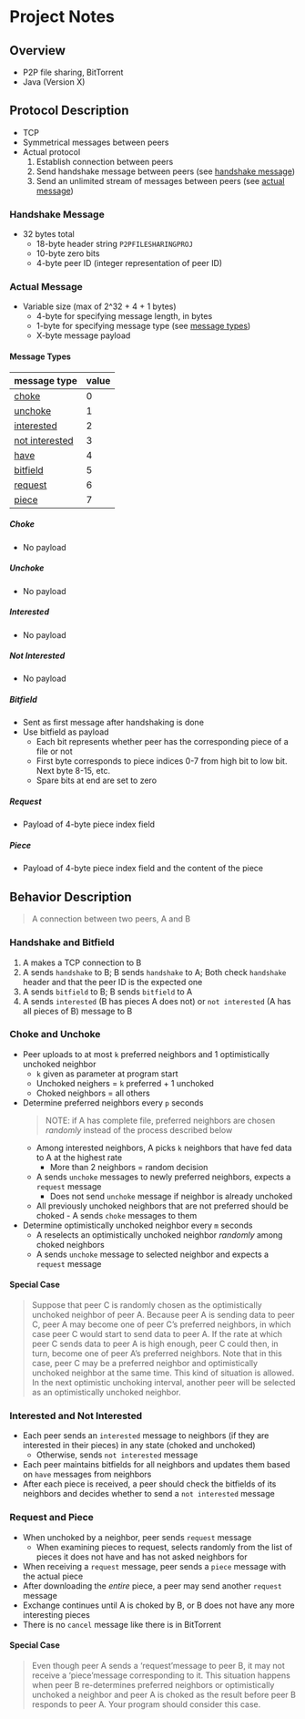 # Project Notes

## Overview

- P2P file sharing, BitTorrent
- Java (Version X)

## Protocol Description

- TCP
- Symmetrical messages between peers
- Actual protocol
  1. Establish connection between peers
  2. Send handshake message between peers (see [handshake message](#handshake-message))
  3. Send an unlimited stream of messages between peers (see [actual message](#actual-message))

### Handshake Message

- 32 bytes total
  - 18-byte header string `P2PFILESHARINGPROJ`
  - 10-byte zero bits
  - 4-byte peer ID (integer representation of peer ID)

### Actual Message

- Variable size (max of 2^32 + 4 + 1 bytes)
  - 4-byte for specifying message length, in bytes
  - 1-byte for specifying message type (see [message types](#message-types))
  - X-byte message payload

#### Message Types

| message type                      | value |
| --------------------------------- | ----- |
| [choke](#choke)                   | 0     |
| [unchoke](#unchoke)               | 1     |
| [interested](#interested)         | 2     |
| [not interested](#not-interested) | 3     |
| [have](#have)                     | 4     |
| [bitfield](#bitfield)             | 5     |
| [request](#request)               | 6     |
| [piece](#piece)                   | 7     |

##### Choke

- No payload

##### Unchoke

- No payload

##### Interested

- No payload

##### Not Interested

- No payload

##### Bitfield

- Sent as first message after handshaking is done
- Use bitfield as payload
  - Each bit represents whether peer has the corresponding piece of a file or not
  - First byte corresponds to piece indices 0-7 from high bit to low bit. Next byte 8-15, etc.
  - Spare bits at end are set to zero

##### Request

- Payload of 4-byte piece index field

##### Piece

- Payload of 4-byte piece index field and the content of the piece

## Behavior Description

> A connection between two peers, A and B

### Handshake and Bitfield

1. A makes a TCP connection to B
2. A sends `handshake` to B; B sends `handshake` to A; Both check `handshake` header and that the peer ID is the expected one
3. A sends `bitfield` to B; B sends `bitfield` to A
4. A sends `interested` (B has pieces A does not) or `not interested` (A has all pieces of B) message to B

### Choke and Unchoke

- Peer uploads to at most `k` preferred neighbors and 1 optimistically unchoked neighbor
  - `k` given as parameter at program start
  - Unchoked neighers = `k` preferred + 1 unchoked
  - Choked neighbors = all others
- Determine preferred neighbors every `p` seconds
  > NOTE: if A has complete file, preferred neighbors are chosen _randomly_ instead of the process described below
  - Among interested neighbors, A picks `k` neighbors that have fed data to A at the highest rate
    - More than 2 neighbors = random decision
  - A sends `unchoke` messages to newly preferred neighbors, expects a `request` message
    - Does not send `unchoke` message if neighbor is already unchoked
  - All previously unchoked neighbors that are not preferred should be choked - A sends `choke` messages to them
- Determine optimistically unchoked neighbor every `m` seconds
  - A reselects an optimistically unchoked neighbor _randomly_ among choked neighbors
  - A sends `unchoke` message to selected neighbor and expects a `request` message

#### Special Case

> Suppose that peer C is randomly chosen as the optimistically unchoked neighbor of peer A. Because peer A is sending data to peer C, peer A may become one of peer C’s preferred neighbors, in which case peer C would start to send data to peer A. If the rate at which peer C sends data to peer A is high enough, peer C could then, in turn, become one of peer A’s preferred neighbors. Note that in this case, peer C may be a preferred neighbor and optimistically unchoked neighbor at the same time. This kind of situation is allowed. In the next optimistic unchoking interval, another peer will be selected as an optimistically unchoked neighbor.

### Interested and Not Interested

- Each peer sends an `interested` message to neighbors (if they are interested in their pieces) in any state (choked and unchoked)
  - Otherwise, sends `not interested` message
- Each peer maintains bitfields for all neighbors and updates them based on `have` messages from neighbors
- After each piece is received, a peer should check the bitfields of its neighbors and decides whether to send a `not interested` message

### Request and Piece

- When unchoked by a neighbor, peer sends `request` message
  - When examining pieces to request, selects randomly from the list of pieces it does not have and has not asked neighbors for
- When receiving a `request` message, peer sends a `piece` message with the actual piece
- After downloading the _entire_ piece, a peer may send another `request` message
- Exchange continues until A is choked by B, or B does not have any more interesting pieces
- There is no `cancel` message like there is in BitTorrent

#### Special Case

> Even though peer A sends a ‘request’message to peer B, it may not receive a ‘piece’message corresponding to it. This situation happens when peer B re-determines preferred neighbors or optimistically unchoked a neighbor and peer A is choked as the result before peer B responds to peer A. Your program should consider this case.
